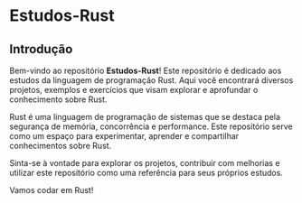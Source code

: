 # Estudos-Rust

## Introdução

Bem-vindo ao repositório **Estudos-Rust**! Este repositório é dedicado aos estudos da linguagem de programação Rust. Aqui você encontrará diversos projetos, exemplos e exercícios que visam explorar e aprofundar o conhecimento sobre Rust.

Rust é uma linguagem de programação de sistemas que se destaca pela segurança de memória, concorrência e performance. Este repositório serve como um espaço para experimentar, aprender e compartilhar conhecimentos sobre Rust.

Sinta-se à vontade para explorar os projetos, contribuir com melhorias e utilizar este repositório como uma referência para seus próprios estudos.

Vamos codar em Rust!